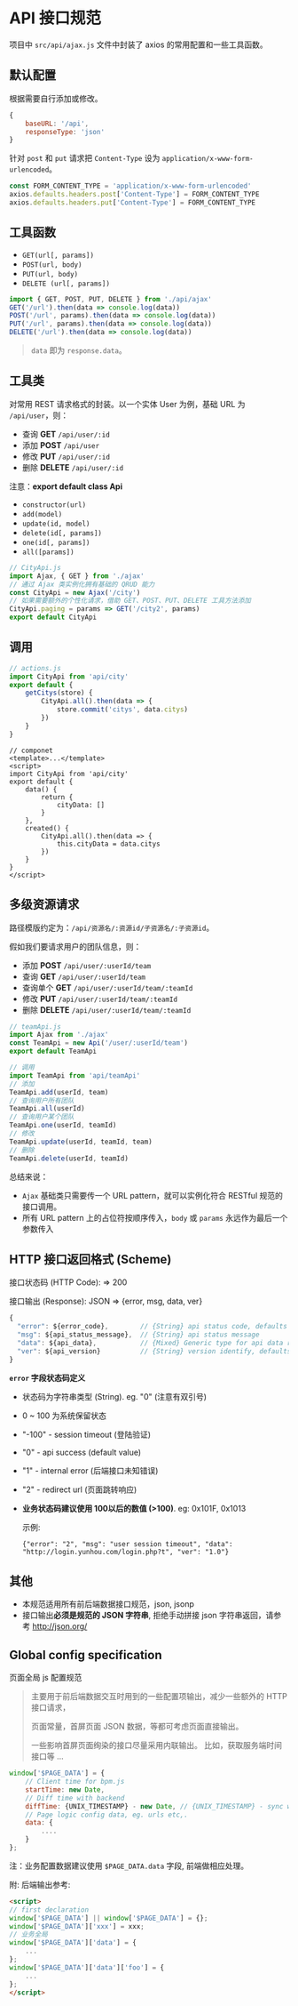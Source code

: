 # API 接口规范

项目中 `src/api/ajax.js` 文件中封装了 axios 的常用配置和一些工具函数。

## 默认配置

根据需要自行添加或修改。

```js
{
    baseURL: '/api',
    responseType: 'json'
}
```

针对 `post` 和 `put` 请求把 `Content-Type` 设为 `application/x-www-form-urlencoded`。

```js
const FORM_CONTENT_TYPE = 'application/x-www-form-urlencoded'
axios.defaults.headers.post['Content-Type'] = FORM_CONTENT_TYPE
axios.defaults.headers.put['Content-Type'] = FORM_CONTENT_TYPE
```

## 工具函数

* `GET(url[, params])`
* `POST(url, body)`
* `PUT(url, body)`
* `DELETE (url[, params])`

```js
import { GET, POST, PUT, DELETE } from './api/ajax'
GET('/url').then(data => console.log(data))
POST('/url', params).then(data => console.log(data))
PUT('/url', params).then(data => console.log(data))
DELETE('/url').then(data => console.log(data))
```

> `data` 即为 `response.data`。

## 工具类

对常用 REST 请求格式的封装。以一个实体 User 为例，基础 URL 为 `/api/user`，则：

* 查询 **GET** `/api/user/:id`
* 添加 **POST** `/api/user`
* 修改 **PUT** `/api/user/:id`
* 删除 **DELETE** `/api/user/:id`

注意：**export default class Api**

* `constructor(url)`
* `add(model)`
* `update(id, model)`
* `delete(id[, params])`
* `one(id[, params])`
* `all([params])`

```js
// CityApi.js
import Ajax, { GET } from './ajax'
// 通过 Ajax 类实例化拥有基础的 QRUD 能力
const CityApi = new Ajax('/city')
// 如果需要额外的个性化请求，借助 GET、POST、PUT、DELETE 工具方法添加
CityApi.paging = params => GET('/city2', params)
export default CityApi
```

## 调用

```js
// actions.js
import CityApi from 'api/city'
export default {
    getCitys(store) {
        CityApi.all().then(data => {
            store.commit('citys', data.citys)
        })
    }
}
```

```vue
// componet
<template>...</template>
<script>
import CityApi from 'api/city'
export default {
    data() {
        return {
            cityData: []
        }
    },
    created() {
        CityApi.all().then(data => {
            this.cityData = data.citys
        })
    }
}
</script>
```

## 多级资源请求

路径模版约定为：`/api/资源名/:资源id/子资源名/:子资源id`。

假如我们要请求用户的团队信息，则：

* 添加 **POST** `/api/user/:userId/team`
* 查询 **GET** `/api/user/:userId/team`
* 查询单个 **GET** `/api/user/:userId/team/:teamId`
* 修改 **PUT** `/api/user/:userId/team/:teamId`
* 删除 **DELETE** `/api/user/:userId/team/:teamId`

```js
// teamApi.js
import Ajax from './ajax'
const TeamApi = new Api('/user/:userId/team')
export default TeamApi
```

```js
// 调用
import TeamApi from 'api/teamApi'
// 添加
TeamApi.add(userId, team)
// 查询用户所有团队
TeamApi.all(userId)
// 查询用户某个团队
TeamApi.one(userId, teamId)
// 修改
TeamApi.update(userId, teamId, team)
// 删除
TeamApi.delete(userId, teamId)
```

总结来说：

* `Ajax` 基础类只需要传一个 URL pattern，就可以实例化符合 RESTful 规范的接口调用。
* 所有 URL pattern 上的占位符按顺序传入，`body` 或 `params` 永远作为最后一个参数传入

## HTTP 接口返回格式 (Scheme)

  接口状态码 (HTTP Code): => 200

  接口输出 (Response): JSON => {error, msg, data, ver}

  ```javascript
  {
    "error": ${error_code},        // {String} api status code, defaults to '0',
    "msg": ${api_status_message},  // {String} api status message
    "data": ${api_data},           // {Mixed} Generic type for api data response, can be null, empty "", 0, {}, [] etc,.
    "ver": ${api_version}          // {String} version identify, defaults to '1.0'
  }
  ```

  **`error` 字段状态码定义**

* 状态码为字符串类型 (String). eg. "0" (注意有双引号)
* 0 ~ 100 为系统保留状态
* "-100" -  session timeout (登陆验证)
* "0"    -  api success (default value)
* "1"    -  internal error (后端接口未知错误)
* "2"    -  redirect url (页面跳转响应)
* **业务状态码建议使用 100以后的数值 (>100)**. eg: 0x101F, 0x1013

  示例:

  ```javascripton
  {"error": "2", "msg": "user session timeout", "data": "http://login.yunhou.com/login.php?t", "ver": "1.0"}
  ```

## 其他

* 本规范适用所有前后端数据接口规范，json, jsonp
* 接口输出**必须是规范的 JSON 字符串**, 拒绝手动拼接 json 字符串返回，请参考 <http://json.org/>

## Global config specification

  页面全局 js 配置规范

  > 主要用于前后端数据交互时用到的一些配置项输出，减少一些额外的 HTTP 接口请求，
  >
  > 页面常量，首屏页面 JSON 数据，等都可考虑页面直接输出。
  >
  > 一些影响首屏页面绚染的接口尽量采用内联输出。 比如，获取服务端时间接口等 ...

  ```javascript
  window['$PAGE_DATA'] = {
      // Client time for bpm.js
      startTime: new Date,
      // Diff time with backend
      diffTime: {UNIX_TIMESTAMP} - new Date, // {UNIX_TIMESTAMP} - sync with server unix timestamp
      // Page logic config data, eg. urls etc,.
      data: {
          ....
      }
  };
  ```

  注：业务配置数据建议使用 `$PAGE_DATA.data` 字段, 前端做相应处理。

  附: 后端输出参考:

  ```html
  <script>
  // first declaration
  window['$PAGE_DATA'] || window['$PAGE_DATA'] = {};
  window['$PAGE_DATA']['xxx'] = xxx;
  // 业务全局
  window['$PAGE_DATA']['data'] = {
      ...
  };
  window['$PAGE_DATA']['data']['foo'] = {
      ...
  };
  </script>
  ```
